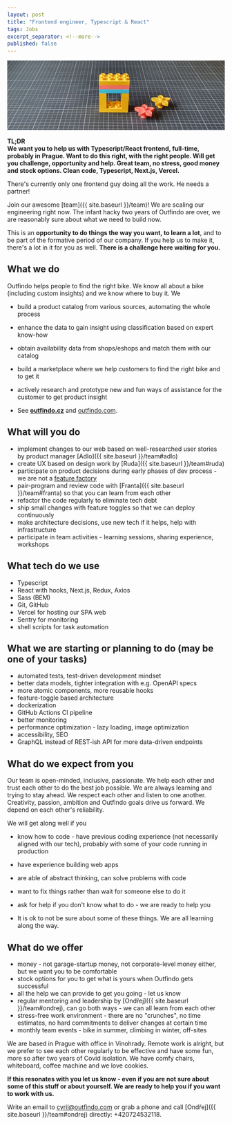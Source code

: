 ```yaml
---
layout: post
title: "Frontend engineer, Typescript & React"
tags: Jobs
excerpt_separator: <!--more-->
published: false
---
```


![Team](/assets/bricks/2.jpg)
<br>

**TL;DR**   
**We want you to help us with Typescript/React frontend, full-time, probably in Prague. Want to do this right, with the right people. Will get you challenge, opportunity and help. Great team, no stress, good money and stock options. Clean code, Typescript, Next.js, Vercel.**

<!--more-->

There's currently only one frontend guy doing all the work. He needs a partner!

Join our awesome [team]({{ site.baseurl }}/team)! We are scaling our engineering right now.
The infant hacky two years of Outfindo are over, we are reasonably sure about what we need to build now.

This is an **opportunity to do things the way you want, to learn a lot**, and to be part of the formative period of our company.
If you help us to make it, there's a lot in it for you as well. **There is a challenge here waiting for you.**

## What we do

Outfindo helps people to find the right bike. We know all about a bike (including custom insights) and we know where to buy it. We
* build a product catalog from various sources, automating the whole process
* enhance the data to gain insight using classification based on expert know-how
* obtain availability data from shops/eshops and match them with our catalog
* build a marketplace where we help customers to find the right bike and to get it
* actively research and prototype new and fun ways of assistance for the customer to get product insight

* See **[outfindo.cz](https://outfindo.cz)** and [outfindo.com](https://outfindo.com).

## What will you do

* implement changes to our web based on well-researched user stories by product manager [Adlo]({{ site.baseurl }}/team#adlo)
* create UX based on design work by [Ruda]({{ site.baseurl }}/team#ruda)
* participate on product decisions during early phases of dev process - we are not a [feature factory](https://cutle.fish/blog/12-signs-youre-working-in-a-feature-factory)
* pair-program and review code with [Franta]({{ site.baseurl }}/team#franta) so that you can learn from each other
* refactor the code regularly to eliminate tech debt
* ship small changes with feature toggles so that we can deploy continuously
* make architecture decisions, use new tech if it helps, help with infrastructure
* participate in team activities - learning sessions, sharing experience, workshops

## What tech do we use

* Typescript
* React with hooks, Next.js, Redux, Axios
* Sass (BEM)
* Git, GitHub
* Vercel for hosting our SPA web
* Sentry for monitoring
* shell scripts for task automation

## What we are starting or planning to do (may be one of your tasks)

* automated tests, test-driven development mindset
* better data models, tighter integration with e.g. OpenAPI specs
* more atomic components, more reusable hooks
* feature-toggle based architecture
* dockerization
* GitHub Actions CI pipeline
* better monitoring
* performance optimization - lazy loading, image optimization
* accessibility, SEO
* GraphQL instead of REST-ish API for more data-driven endpoints

## What do we expect from you

Our team is open-minded, inclusive, passionate. We help each other and trust each other to do the best job possible.
We are always learning and trying to stay ahead. We respect each other and listen to one another.
Creativity, passion, ambition and Outfindo goals drive us forward. We depend on each other's reliability.

We will get along well if you

* know how to code - have previous coding experience (not necessarily aligned with our tech), probably with some of your code running in production
* have experience building web apps
* are able of abstract thinking, can solve problems with code
* want to fix things rather than wait for someone else to do it
* ask for help if you don't know what to do - we are ready to help you

* It is ok to not be sure about some of these things. We are all learning along the way.


## What do we offer

* money - not garage-startup money, not corporate-level money either, but we want you to be comfortable
* stock options for you to get what is yours when Outfindo gets successful
* all the help we can provide to get you going - let us know
* regular mentoring and leadership by [Ondřej]({{ site.baseurl }}/team#ondrej), can go both ways - we can all learn from each other
* stress-free work environment - there are no "crunches", no time estimates, no hard commitments to deliver changes at certain time
* monthly team events - bike in summer, climbing in winter, off-sites

We are based in Prague with office in Vinohrady.
Remote work is alright, but we prefer to see each other regularly to be effective and have some fun, more so after two years of Covid isolation.
We have comfy chairs, whiteboard, coffee machine and we love cookies.

**If this resonates with you let us know - even if you are not sure about some of this stuff or about yourself. We are ready to help you if you want to work with us.**

Write an email to [cyril@outfindo.com](mailto:cyril@outfindo.com) or grab a phone and call [Ondřej]({{ site.baseurl }}/team#ondrej) directly: +420724532118.
